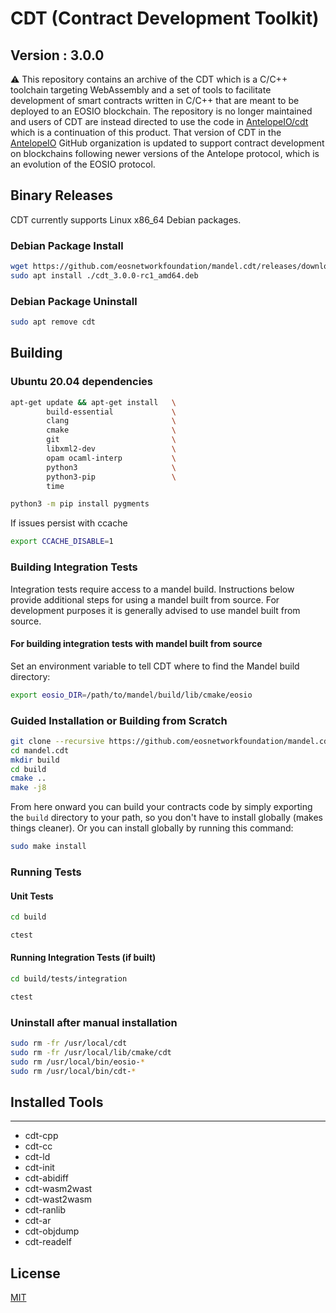 # CDT (Contract Development Toolkit)
## Version : 3.0.0

⚠️ This repository contains an archive of the CDT which is a C/C++ toolchain targeting WebAssembly and a set of tools to facilitate development of smart contracts written in C/C++ that are meant to be deployed to an EOSIO blockchain. The repository is no longer maintained and users of CDT are instead directed to use the code in [AntelopeIO/cdt](https://github.com/AntelopeIO/cdt) which is a continuation of this product. That version of CDT in the [AntelopeIO](https://github.com/AntelopeIO) GitHub organization is updated to support contract development on blockchains following newer versions of the Antelope protocol, which is an evolution of the EOSIO protocol.

## Binary Releases
CDT currently supports Linux x86_64 Debian packages.
### Debian Package Install
```sh
wget https://github.com/eosnetworkfoundation/mandel.cdt/releases/download/v3.0.0-rc1/cdt_3.0.0-rc1_amd64.deb
sudo apt install ./cdt_3.0.0-rc1_amd64.deb
```
### Debian Package Uninstall
```sh
sudo apt remove cdt
```

## Building

### Ubuntu 20.04 dependencies
```sh
apt-get update && apt-get install   \
        build-essential             \
        clang                       \
        cmake                       \
        git                         \
        libxml2-dev                 \
        opam ocaml-interp           \
        python3                     \
        python3-pip                 \
        time
```
```sh
python3 -m pip install pygments
```

If issues persist with ccache
```sh
export CCACHE_DISABLE=1
```

### Building Integration Tests

Integration tests require access to a mandel build.  Instructions below provide additional steps for using a mandel built from source.  For development purposes it is generally advised to use mandel built from source.

#### For building integration tests with mandel built from source

Set an environment variable to tell CDT where to find the Mandel build directory:

```sh
export eosio_DIR=/path/to/mandel/build/lib/cmake/eosio
```

### Guided Installation or Building from Scratch
```sh
git clone --recursive https://github.com/eosnetworkfoundation/mandel.cdt
cd mandel.cdt
mkdir build
cd build
cmake ..
make -j8
```

From here onward you can build your contracts code by simply exporting the `build` directory to your path, so you don't have to install globally (makes things cleaner).
Or you can install globally by running this command:

```sh
sudo make install
```

### Running Tests

#### Unit Tests
```sh
cd build

ctest
```

#### Running Integration Tests (if built)
```sh
cd build/tests/integration

ctest
```

### Uninstall after manual installation

```sh
sudo rm -fr /usr/local/cdt
sudo rm -fr /usr/local/lib/cmake/cdt
sudo rm /usr/local/bin/eosio-*
sudo rm /usr/local/bin/cdt-*
```

## Installed Tools
---
* cdt-cpp
* cdt-cc
* cdt-ld
* cdt-init
* cdt-abidiff
* cdt-wasm2wast
* cdt-wast2wasm
* cdt-ranlib
* cdt-ar
* cdt-objdump
* cdt-readelf

## License

[MIT](./LICENSE)